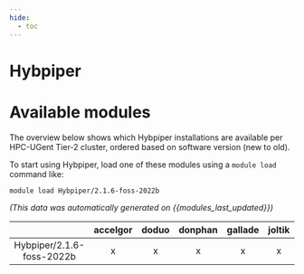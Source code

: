 ```yaml
---
hide:
  - toc
---
```


Hybpiper
========

# Available modules


The overview below shows which Hybpiper installations are available per HPC-UGent Tier-2 cluster, ordered based on software version (new to old).

To start using Hybpiper, load one of these modules using a `module load` command like:

```shell
module load Hybpiper/2.1.6-foss-2022b
```

*(This data was automatically generated on {{modules_last_updated}})*  

| |accelgor|doduo|donphan|gallade|joltik|shinx|skitty|
| :---: | :---: | :---: | :---: | :---: | :---: | :---: | :---: |
|Hybpiper/2.1.6-foss-2022b|x|x|x|x|x|x|x|

